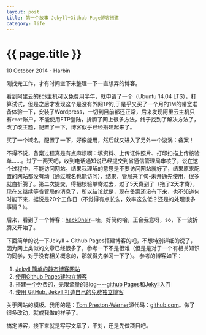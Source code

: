 ```yaml
---
layout: post
title: 第一个故事 Jekyll+Github Page博客搭建
category: life
---
```


{{ page.title }}
================
<p class="meta">10 October 2014 - Harbin</p>

刚找完工作，才有时间空下来整理一下一直想弄的博客。

看到阿里云的`ECS`主机可以免费用半年，就申请了一个（Ubuntu 14.04 LTS），打算试试，但是之后才发现这个是没有外网`IP`的,于是乎又买了一个月的1M的带宽准备体验一下，安装了Wordpress，一切到目前都还正常，后来发现阿里云主机只有`root`账户，不能使用FTP登陆，折腾了网上很多方法，终于找到了解决方法了，改了改主题，配置了一下，博客似乎已经搭建起来了。

买了一个域名，配置了一下，好像能用，然后就又进入了另外一个漩涡：备案！

不得不说，备案过程真是有点麻烦啊：填资料、上传证件照片、打印扫描上传核验单……。过了一两天吧，收到电话通知说已经提交到省通信管理局审核了，说在这个过程中，不能访问网站。结果我理解的意思是不要访问网站就好了，结果原来配置的网站都没有动（通过域名也能访问），结果，管局来了句-未开通先使用，很多就白折腾了。第二次提交，得把核验单寄过去，过了5天寄到了（拖了2天才寄），现在又继续等省管局的消息了，所以结论就是，现在备案还没有下来，也不知道何时能下来，据说是20个工作日（不觉得有点长么，效率这么低？还是的处理很多事情？）。

后来，看到了一个博客：[hack0nair](https://hack0nair.me/archive/)--哇，好简约哈，正合我意呀，so，下一波折腾又开始了。

下面简单的说一下Jekyll + Github Pages搭建博客的吧，不想特别详细的说了，因为网上类似的文章已经很多了，参考一下不是很难（但是是对于一个有相关知识的同学，对于没有相关概念的，那就得先学习一下了）。
参考的博客如下：

1. [Jekyll 简单的静态博客网站](http://jekyllcn.com/)
2. [使用Github Pages建独立博客](http://beiyuu.com/github-pages/)
3. [搭建一个免费的，无限流量的Blog----github Pages和Jekyll入门](http://www.ruanyifeng.com/blog/2012/08/blogging_with_jekyll.html)
4. [使用 GitHub, Jekyll 打造自己的免费独立博客](http://blog.csdn.net/on_1y/article/details/19259435)


关于网站的模板。我用的是：[Tom Preston-Werner](http://tom.preston-werner.com/)源代码：[github.com](https://github.com/mojombo/mojombo.github.io)。做了很多改动，就成我做的样子了。

搞定博客，接下来就是写写文章了，不对，还是先做项目吧。








